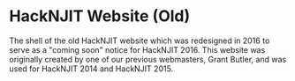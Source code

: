 # HackNJIT Website (Old)
The shell of the old HackNJIT website which was redesigned in 2016 to serve as a "coming soon" notice for HackNJIT 2016. This website was originally created by one of our previous webmasters, Grant Butler, and was used for HackNJIT 2014 and HackNJIT 2015.
